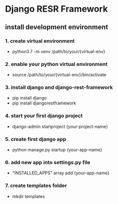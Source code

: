 # Django RESR Framework

## install development environment
### 1. create virtual environment
* python3.7 -m venv /path/to/your/{virtual-env}
### 2. enable your python virtual environment
* source /path/to/your/{virtual-env}/bin/activate
### 3. install django and django-rest-framework
* pip install django
* pip install djangorestframework
### 4. start your first django project
* django-admin startproject {your-project-name}
### 5. create first django app
* python manage.py startup {your-app-name}
### 6. add new app into settings.py file
* "INSTALLED_APPS" array add {your-app-name}
### 7. create templates folder
* mkdir templates
